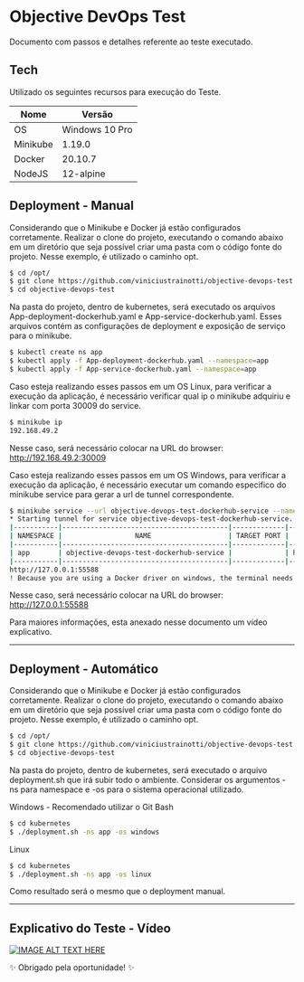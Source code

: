# Objective DevOps Test

Documento com passos e detalhes referente ao teste executado.
## Tech

Utilizado os seguintes recursos para execução do Teste. 

| Nome | Versão |
| ------ | ------ |
| OS  | Windows 10 Pro |
| Minikube | 1.19.0 |
| Docker |  20.10.7 |
| NodeJS | 12-alpine |


## Deployment - Manual

Considerando que o Minikube e Docker já estão configurados corretamente. Realizar o clone do projeto, executando o comando abaixo em um diretório que seja possível criar uma pasta com o código fonte do projeto. 
Nesse exemplo, é utilizado o caminho opt.

```sh
$ cd /opt/ 
$ git clone https://github.com/viniciustrainotti/objective-devops-test
$ cd objective-devops-test
```

Na pasta do projeto, dentro de kubernetes, será executado os arquivos App-deployment-dockerhub.yaml e App-service-dockerhub.yaml. Esses arquivos contém as configurações de deployment e exposição de serviço para o minikube.

```sh
$ kubectl create ns app
$ kubectl apply -f App-deployment-dockerhub.yaml --namespace=app
$ kubectl apply -f App-service-dockerhub.yaml --namespace=app
```

Caso esteja realizando esses passos em um OS Linux, para verificar a execução da aplicação, é necessário verificar qual ip o minikube adquiriu e linkar com porta 30009 do service.

```sh
$ minikube ip
192.168.49.2
```
Nesse caso, será necessário colocar na URL do browser: http://192.168.49.2:30009

Caso esteja realizando esses passos em um OS Windows, para verificar a execução da aplicação, é necessário executar um comando especifico do minikube service para gerar a url de tunnel correspondente.

```sh
$ minikube service --url objective-devops-test-dockerhub-service --namespace=app
* Starting tunnel for service objective-devops-test-dockerhub-service.
|-----------|-----------------------------------------|-------------|------------------------|
| NAMESPACE |                  NAME                   | TARGET PORT |          URL           |
|-----------|-----------------------------------------|-------------|------------------------|
| app       | objective-devops-test-dockerhub-service |             | http://127.0.0.1:55588 |
|-----------|-----------------------------------------|-------------|------------------------|
http://127.0.0.1:55588
! Because you are using a Docker driver on windows, the terminal needs to be open to run it.
```
Nesse caso, será necessário colocar na URL do browser: http://127.0.0.1:55588

Para maiores informações, esta anexado nesse documento um vídeo explicativo.

---
## Deployment - Automático

Considerando que o Minikube e Docker já estão configurados corretamente. Realizar o clone do projeto, executando o comando abaixo em um diretório que seja possível criar uma pasta com o código fonte do projeto. 
Nesse exemplo, é utilizado o caminho opt.

```sh
$ cd /opt/ 
$ git clone https://github.com/viniciustrainotti/objective-devops-test
$ cd objective-devops-test
```

Na pasta do projeto, dentro de kubernetes, será executado o arquivo deployment.sh que irá subir todo o ambiente. Considerar os argumentos -ns para namespace e -os para o sistema operacional utilizado.

Windows - Recomendado utilizar o Git Bash
```sh
$ cd kubernetes
$ ./deployment.sh -ns app -os windows
```
Linux
```sh
$ cd kubernetes
$ ./deployment.sh -ns app -os linux
```
Como resultado será o mesmo que o deployment manual.

---
## Explicativo do Teste - Vídeo

[![IMAGE ALT TEXT HERE](https://img.youtube.com/vi/uE8Z5ID7L5M/0.jpg)](https://www.youtube.com/watch?v=uE8Z5ID7L5M)

✨ Obrigado pela oportunidade! ✨